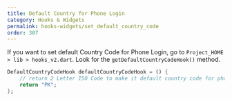 ```yaml
---
title: Default Country for Phone Login
category: Hooks & Widgets
permalink: hooks-widgets/set_default_country_code
order: 307
---
```


If you want to set default Country Code for Phone Login, go to `Project_HOME  > lib > hooks_v2.dart`. Look for the `getDefaultCountryCodeHook()` method.

```dart
DefaultCountryCodeHook defaultCountryCodeHook = () {
    // return 2 Letter ISO Code to make it default country code for phone login
    return "PK";
};
```

